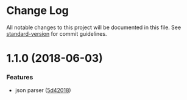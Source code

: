 # Change Log

All notable changes to this project will be documented in this file. See [standard-version](https://github.com/conventional-changelog/standard-version) for commit guidelines.

<a name="1.1.0"></a>
# 1.1.0 (2018-06-03)


### Features

* json parser ([5d42018](https://github.com/alexsasharegan/body-reader/commit/5d42018))

